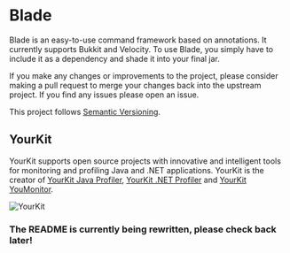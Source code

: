 # Blade

Blade is an easy-to-use command framework based on annotations. It currently supports Bukkit and Velocity.
To use Blade, you simply have to include it as a dependency and shade it into your final jar.

If you make any changes or improvements to the project, please consider making a pull request to merge your changes back into the upstream project.
If you find any issues please open an issue.

This project follows [Semantic Versioning](https://semver.org/).

## YourKit

YourKit supports open source projects with innovative and intelligent tools for monitoring and profiling Java and .NET applications. YourKit is the creator of [YourKit Java Profiler](https://www.yourkit.com/java/profiler/), [YourKit .NET Profiler](https://www.yourkit.com/.net/profiler/) and [YourKit YouMonitor](https://www.yourkit.com/youmonitor/).

![YourKit](https://www.yourkit.com/images/yklogo.png)

### The README is currently being rewritten, please check back later!
